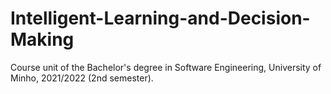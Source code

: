 # Intelligent-Learning-and-Decision-Making
Course unit of the Bachelor's degree in Software Engineering, University of Minho, 2021/2022 (2nd semester).
